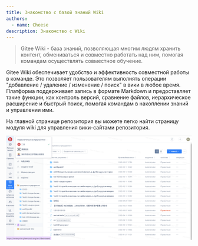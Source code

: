 ```yaml
---
title: Знакомство с базой знаний Wiki
authors:
  - name: Cheese
description: Знакомство с Wiki
---
```


> Gitee Wiki - база знаний, позволяющая многим людям хранить контент, обмениваться и совместно работать над ним, помогая командам осуществлять совместное обучение.

Gitee Wiki обеспечивает удобство и эффективность совместной работы в команде. Это позволяет пользователям выполнять операции "добавление / удаление / изменение / поиск" в вики в любое время. Платформа поддерживает запись в формате Markdown и предоставляет такие функции, как контроль версий, сравнение файлов, иерархическое расширение и быстрый поиск, помогая командам в накоплении знаний и управлении ими.

На главной странице репозитория вы можете легко найти страницу модуля wiki для управления вики-сайтами репозитория.

![Описание изображения](assets/image676.png)